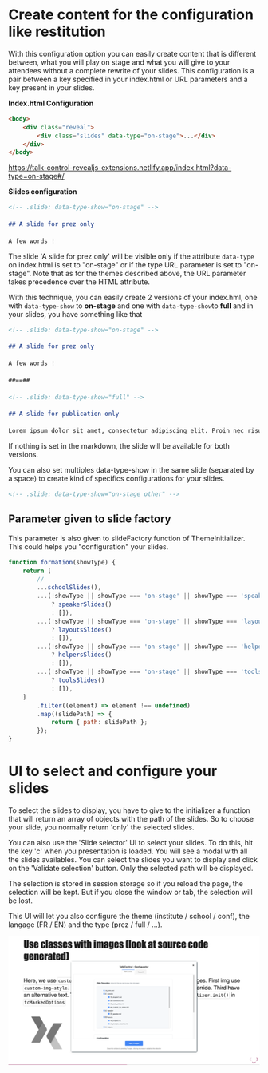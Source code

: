 # Create content for the configuration like restitution

With this configuration option you can easily create content that is different between, what you will play on stage and what you will give to your attendees without a complete rewrite of your slides. This configuration is a pair between a key specified in your index.html or URL parameters and a key present in your slides.

**Index.html Configuration**

```html
<body>
    <div class="reveal">
        <div class="slides" data-type="on-stage">...</div>
    </div>
</body>
```

https://talk-control-revealjs-extensions.netlify.app/index.html?data-type=on-stage#/

**Slides configuration**

```markdown
<!-- .slide: data-type-show="on-stage" -->

## A slide for prez only

A few words !
```

The slide 'A slide for prez only' will be visible only if the attribute `data-type` on index.html is set to "on-stage" or if the type URL parameter is set to "on-stage".
Note that as for the themes described above, the URL parameter takes precedence over the HTML attribute.

With this technique, you can easily create 2 versions of your index.hml, one with `data-type-show` to **on-stage** and one with `data-type-show`to **full** and in your slides, you have something like that

```markdown
<!-- .slide: data-type-show="on-stage" -->

## A slide for prez only

A few words !

##==##

<!-- .slide: data-type-show="full" -->

## A slide for publication only

Lorem ipsum dolor sit amet, consectetur adipiscing elit. Proin nec risus leo. Vestibulum condimentum orci in urna auctor aliquet. Quisque mi erat, placerat non porttitor ut, gravida eu erat. Fusce semper ipsum vel nibh porttitor aliquam. Cras sed porttitor est, id scelerisque odio. Pellentesque sit amet imperdiet ex. Aliquam erat.
```

If nothing is set in the markdown, the slide will be available for both versions.

You can also set multiples data-type-show in the same slide (separated by a space) to create kind of specifics configurations for your slides.

```markdown
<!-- .slide: data-type-show="on-stage other" -->
```

## Parameter given to slide factory

This parameter is also given to slideFactory function of ThemeInitializer. This could helps you "configuration" your slides.

```javascript
function formation(showType) {
    return [
        //
        ...schoolSlides(),
        ...(!showType || showType === 'on-stage' || showType === 'speakers'
            ? speakerSlides()
            : []),
        ...(!showType || showType === 'on-stage' || showType === 'layouts'
            ? layoutsSlides()
            : []),
        ...(!showType || showType === 'on-stage' || showType === 'helpers'
            ? helpersSlides()
            : []),
        ...(!showType || showType === 'on-stage' || showType === 'tools'
            ? toolsSlides()
            : []),
    ]
        .filter((element) => element !== undefined)
        .map((slidePath) => {
            return { path: slidePath };
        });
}
```

# UI to select and configure your slides

To select the slides to display, you have to give to the initializer a function that will return an array of objects with the path of the slides. So to choose your slide, you normally return 'only' the selected slides.

You can also use the 'Slide selector' UI to select your slides. To do this, hit the key 'c' when you presentation is loaded. You will see a modal with all the slides availables. You can select the slides you want to display and click on the 'Validate selection' button. Only the selected path will be displayed.

The selection is stored in session storage so if you reload the page, the selection will be kept. But if you close the window or tab, the selection will be lost.

This UI will let you also configure the theme (institute / school / conf), the langage (FR / EN) and the type (prez / full / ...).

![](./imgs/ui-selector.png)
